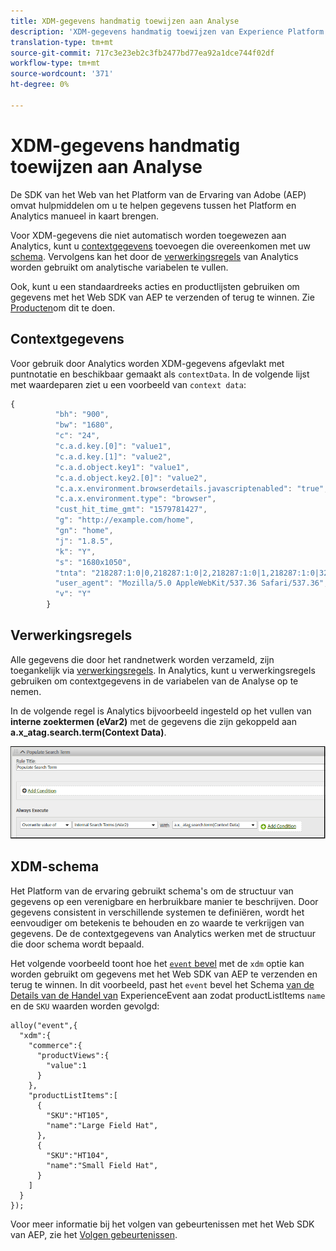 ```yaml
---
title: XDM-gegevens handmatig toewijzen aan Analyse
description: 'XDM-gegevens handmatig toewijzen van Experience Platform aan Adobe Analytics '
translation-type: tm+mt
source-git-commit: 717c3e23eb2c3fb2477bd77ea92a1dce744f02df
workflow-type: tm+mt
source-wordcount: '371'
ht-degree: 0%

---
```



# XDM-gegevens handmatig toewijzen aan Analyse

De SDK van het Web van het Platform van de Ervaring van Adobe (AEP) omvat hulpmiddelen om u te helpen gegevens tussen het Platform en Analytics manueel in kaart brengen.

Voor XDM-gegevens die niet automatisch worden toegewezen aan Analytics, kunt u [contextgegevens](https://docs.adobe.com/content/help/en/analytics/implementation/vars/page-vars/contextdata.html) toevoegen die overeenkomen met uw [schema](https://docs.adobe.com/content/help/en/experience-platform/xdm/schema/composition.html). Vervolgens kan het door de [verwerkingsregels](https://docs.adobe.com/content/help/en/analytics/admin/admin-tools/processing-rules/processing-rules-configuration/t-processing-rules.html) van Analytics worden gebruikt om analytische variabelen te vullen.

Ook, kunt u een standaardreeks acties en productlijsten gebruiken om gegevens met het Web SDK van AEP te verzenden of terug te winnen. Zie [Producten](https://docs.adobe.com/content/help/en/experience-platform/edge/implement/commerce.html)om dit te doen.

## Contextgegevens

Voor gebruik door Analytics worden XDM-gegevens afgevlakt met puntnotatie en beschikbaar gemaakt als `contextData`. In de volgende lijst met waardeparen ziet u een voorbeeld van `context data`:

```javascript
{
          "bh": "900",
          "bw": "1680",
          "c": "24",
          "c.a.d.key.[0]": "value1",
          "c.a.d.key.[1]": "value2",
          "c.a.d.object.key1": "value1",
          "c.a.d.object.key2.[0]": "value2",
          "c.a.x.environment.browserdetails.javascriptenabled": "true",
          "c.a.x.environment.type": "browser",
          "cust_hit_time_gmt": "1579781427",
          "g": "http://example.com/home",
          "gn": "home",
          "j": "1.8.5",
          "k": "Y",
          "s": "1680x1050",
          "tnta": "218287:1:0|0,218287:1:0|2,218287:1:0|1,218287:1:0|32767,218287:1:0|1,218287:1:0|0,218287:1:0|1,218287:1:0|0,218287:1:0|1",
          "user_agent": "Mozilla/5.0 AppleWebKit/537.36 Safari/537.36",
          "v": "Y"
        }
```

## Verwerkingsregels

Alle gegevens die door het randnetwerk worden verzameld, zijn toegankelijk via [verwerkingsregels](https://docs.adobe.com/content/help/en/analytics/admin/admin-tools/processing-rules/processing-rules-configuration/t-processing-rules.html). In Analytics, kunt u verwerkingsregels gebruiken om contextgegevens in de variabelen van de Analyse op te nemen.

In de volgende regel is Analytics bijvoorbeeld ingesteld op het vullen van **interne zoektermen (eVar2)** met de gegevens die zijn gekoppeld aan **a.x_atag.search.term(Context Data)**.

![](assets/examplerule.png)


## XDM-schema

Het Platform van de ervaring gebruikt schema&#39;s om de structuur van gegevens op een verenigbare en herbruikbare manier te beschrijven. Door gegevens consistent in verschillende systemen te definiëren, wordt het eenvoudiger om betekenis te behouden en zo waarde te verkrijgen van gegevens. De de contextgegevens van Analytics werken met de structuur die door schema wordt bepaald.

Het volgende voorbeeld toont hoe het [`event` bevel](https://docs.adobe.com/content/help/en/experience-platform/edge/fundamentals/tracking-events.html) met de `xdm` optie kan worden gebruikt om gegevens met het Web SDK van AEP te verzenden en terug te winnen. In dit voorbeeld, past het `event` bevel het Schema [van de Details van de Handel van](https://github.com/adobe/xdm/blob/1c22180490558e3c13352fe3e0540cb7e93c69ca/docs/reference/context/experienceevent-commerce.schema.md) ExperienceEvent aan zodat productListItems `name` en de `SKU` waarden worden gevolgd:


```
alloy("event",{
  "xdm":{
    "commerce":{
      "productViews":{
        "value":1
      }
    },
    "productListItems":[
      {
        "SKU":"HT105",
        "name":"Large Field Hat",
      },
      {
        "SKU":"HT104",
        "name":"Small Field Hat",
      }
    ]
  }
});
```

Voor meer informatie bij het volgen van gebeurtenissen met het Web SDK van AEP, zie het [Volgen gebeurtenissen](https://docs.adobe.com/content/help/en/experience-platform/edge/fundamentals/tracking-events.html).